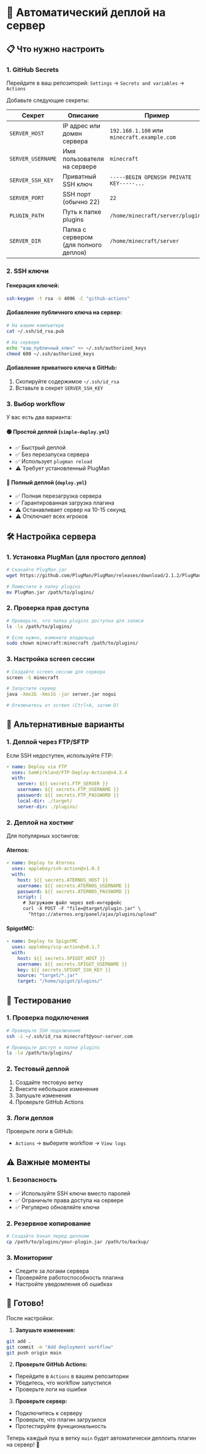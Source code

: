 # 🚀 Автоматический деплой на сервер

## 📋 Что нужно настроить

### 1. **GitHub Secrets**
Перейдите в ваш репозиторий: `Settings` → `Secrets and variables` → `Actions`

Добавьте следующие секреты:

| Секрет | Описание | Пример |
|--------|----------|---------|
| `SERVER_HOST` | IP адрес или домен сервера | `192.168.1.100` или `minecraft.example.com` |
| `SERVER_USERNAME` | Имя пользователя на сервере | `minecraft` |
| `SERVER_SSH_KEY` | Приватный SSH ключ | `-----BEGIN OPENSSH PRIVATE KEY-----...` |
| `SERVER_PORT` | SSH порт (обычно 22) | `22` |
| `PLUGIN_PATH` | Путь к папке plugins | `/home/minecraft/server/plugins` |
| `SERVER_DIR` | Папка с сервером (для полного деплоя) | `/home/minecraft/server` |

### 2. **SSH ключи**

#### Генерация ключей:
```bash
ssh-keygen -t rsa -b 4096 -C "github-actions"
```

#### Добавление публичного ключа на сервер:
```bash
# На вашем компьютере
cat ~/.ssh/id_rsa.pub

# На сервере
echo "ваш_публичный_ключ" >> ~/.ssh/authorized_keys
chmod 600 ~/.ssh/authorized_keys
```

#### Добавление приватного ключа в GitHub:
1. Скопируйте содержимое `~/.ssh/id_rsa`
2. Вставьте в секрет `SERVER_SSH_KEY`

### 3. **Выбор workflow**

У вас есть два варианта:

#### 🟢 **Простой деплой** (`simple-deploy.yml`)
- ✅ Быстрый деплой
- ✅ Без перезапуска сервера
- ✅ Использует `plugman reload`
- ⚠️ Требует установленный PlugMan

#### 🔴 **Полный деплой** (`deploy.yml`)
- ✅ Полная перезагрузка сервера
- ✅ Гарантированная загрузка плагина
- ⚠️ Останавливает сервер на 10-15 секунд
- ⚠️ Отключает всех игроков

## 🛠️ Настройка сервера

### 1. **Установка PlugMan (для простого деплоя)**
```bash
# Скачайте PlugMan.jar
wget https://github.com/PlugMan/PlugMan/releases/download/2.1.2/PlugMan.jar

# Поместите в папку plugins
mv PlugMan.jar /path/to/plugins/
```

### 2. **Проверка прав доступа**
```bash
# Проверьте, что папка plugins доступна для записи
ls -la /path/to/plugins/

# Если нужно, измените владельца
sudo chown minecraft:minecraft /path/to/plugins/
```

### 3. **Настройка screen сессии**
```bash
# Создайте screen сессию для сервера
screen -S minecraft

# Запустите сервер
java -Xmx2G -Xms1G -jar server.jar nogui

# Отключитесь от screen (Ctrl+A, затем D)
```

## 🔧 Альтернативные варианты

### 1. **Деплой через FTP/SFTP**
Если SSH недоступен, используйте FTP:

```yaml
- name: Deploy via FTP
  uses: SamKirkland/FTP-Deploy-Action@v4.3.4
  with:
    server: ${{ secrets.FTP_SERVER }}
    username: ${{ secrets.FTP_USERNAME }}
    password: ${{ secrets.FTP_PASSWORD }}
    local-dir: ./target/
    server-dir: ./plugins/
```

### 2. **Деплой на хостинг**
Для популярных хостингов:

#### **Aternos:**
```yaml
- name: Deploy to Aternos
  uses: appleboy/ssh-action@v1.0.3
  with:
    host: ${{ secrets.ATERNOS_HOST }}
    username: ${{ secrets.ATERNOS_USERNAME }}
    password: ${{ secrets.ATERNOS_PASSWORD }}
    script: |
      # Загружаем файл через веб-интерфейс
      curl -X POST -F "file=@target/plugin.jar" \
        "https://aternos.org/panel/ajax/plugins/upload"
```

#### **SpigotMC:**
```yaml
- name: Deploy to SpigotMC
  uses: appleboy/scp-action@v0.1.7
  with:
    host: ${{ secrets.SPIGOT_HOST }}
    username: ${{ secrets.SPIGOT_USERNAME }}
    key: ${{ secrets.SPIGOT_SSH_KEY }}
    source: "target/*.jar"
    target: "/home/spigot/plugins/"
```

## 🧪 Тестирование

### 1. **Проверка подключения**
```bash
# Проверьте SSH подключение
ssh -i ~/.ssh/id_rsa minecraft@your-server.com

# Проверьте доступ к папке plugins
ls -la /path/to/plugins/
```

### 2. **Тестовый деплой**
1. Создайте тестовую ветку
2. Внесите небольшое изменение
3. Запушьте изменения
4. Проверьте GitHub Actions

### 3. **Логи деплоя**
Проверьте логи в GitHub:
- `Actions` → выберите workflow → `View logs`

## ⚠️ Важные моменты

### 1. **Безопасность**
- ✅ Используйте SSH ключи вместо паролей
- ✅ Ограничьте права доступа на сервере
- ✅ Регулярно обновляйте ключи

### 2. **Резервное копирование**
```bash
# Создайте бэкап перед деплоем
cp /path/to/plugins/your-plugin.jar /path/to/backup/
```

### 3. **Мониторинг**
- Следите за логами сервера
- Проверяйте работоспособность плагина
- Настройте уведомления об ошибках

## 🎯 Готово!

После настройки:

1. **Запушьте изменения:**
```bash
git add .
git commit -m "Add deployment workflow"
git push origin main
```

2. **Проверьте GitHub Actions:**
- Перейдите в `Actions` в вашем репозитории
- Убедитесь, что workflow запустился
- Проверьте логи на ошибки

3. **Проверьте сервер:**
- Подключитесь к серверу
- Проверьте, что плагин загрузился
- Протестируйте функциональность

Теперь каждый пуш в ветку `main` будет автоматически деплоить плагин на сервер! 🚀 